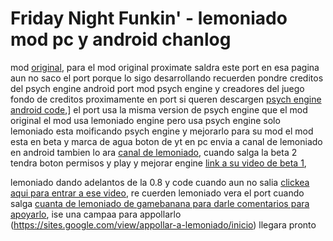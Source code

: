 # Friday Night Funkin' - lemoniado mod pc y android chanlog
mod [original](https://gamebanana.com/wips/61242), para el mod original
proximate saldra este port en esa pagina
aun no saco el port porque lo sigo desarrollando
recuerden 
pondre creditos
del psych engine android
port
mod
psych engine
y creadores del juego
fondo de creditos proximamente en port
si queren descargen [psych engine android code](https://github.com/jigsaw-4277821/Psych-Engine-0.4.2-Android-Port),]
el port usa la misma version de psych engine que el mod original
el mod usa lemoniado engine pero usa psych engine solo lemoniado esta moificando psych engine y mejorarlo para su mod
el mod esta en beta
y marca de agua
boton de yt  en pc envia a canal de lemoniado en android tambien lo ara
[canal de lemoniado](https://www.youtube.com/channel/UCmdcI4Ma8ZWDnG10QWlUv8g),
cuando salga la beta 2 tendra boton permisos y play y mejorar engine
[link a su video de beta 1](https://www.youtube.com/watch?v=DyYXyUfMrbU&list=PLPY5IqDj3BOeBccS_55iEQJIQLovK8o34&index=10),

lemoniado dando adelantos de la 0.8 y code cuando aun no salia
[clickea aqui para entrar a ese video](https://www.youtube.com/watch?v=sdCQu2wECCo&list=PLPY5IqDj3BOeBccS_55iEQJIQLovK8o34&index=9),
re cuerden lemoniado vera el port cuando salga
[cuanta de lemoniado de gamebanana para darle comentarios para apoyarlo](https://gamebanana.com/members/1997839),
ise una campaa para appollarlo
(https://sites.google.com/view/appollar-a-lemoniado/inicio)
llegara pronto

